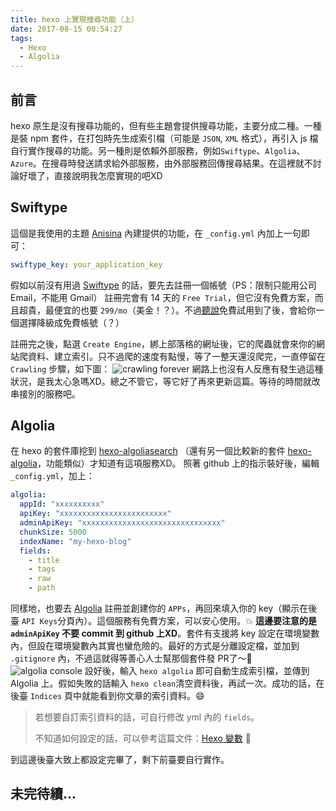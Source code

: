 ```yaml
---
title: hexo 上實現搜尋功能（上）
date: 2017-08-15 00:54:27
tags:
  - Hexo
  - Algolia
---
```

## 前言
hexo 原生是沒有搜尋功能的，但有些主題會提供搜尋功能，主要分成二種。一種是裝 npm 套件，在打包時先生成索引檔（可能是 `JSON`, `XML` 格式），再引入 js 檔自行實作搜尋的功能。另一種則是依賴外部服務，例如`Swiftype`、`Algolia`、`Azure`。在搜尋時發送請求給外部服務，由外部服務回傳搜尋結果。在這裡就不討論好壞了，直接說明我怎麼實現的吧XD

## Swiftype
這個是我使用的主題 [Anisina](https://github.com/Haojen/hexo-theme-Anisina) 內建提供的功能，在 `_config.yml` 內加上一句即可：
```yml
swiftype_key: your_application_key
```
假如以前沒有用過 [Swiftype](https://swiftype.com/) 的話，要先去註冊一個帳號（PS：限制只能用公司 Email，不能用 Gmail）
註冊完會有 14 天的 `Free Trial`，但它沒有免費方案，而且超貴，最便宜的也要 `299/mo`（美金！？）。不過[聽說](http://www.jerryfu.net/post/search-engine-for-hexo-with-swiftype-v2.html)免費試用到了後，會給你一個選擇降級成免費帳號（？）

註冊完之後，點選 `Create Engine`，綁上部落格的網址後，它的爬蟲就會來你的網站爬資料、建立索引。只不過爬的速度有點慢，等了一整天還沒爬完，一直停留在 `Crawling` 步驟，如下圖：
![crawling forever](https://user-images.githubusercontent.com/4011729/29283635-27d45c4c-815a-11e7-9416-281db6c5b2f0.png)
網路上也沒有人反應有發生過這種狀況，是我太心急嗎XD。總之不管它，等它好了再來更新這篇。等待的時間就改串接別的服務吧。

## Algolia
在 hexo 的套件庫挖到 [hexo-algoliasearch](https://github.com/LouisBarranqueiro/hexo-algoliasearch) 
（還有另一個比較新的套件 [hexo-algolia](https://github.com/oncletom/hexo-algolia)，功能類似）才知道有這項服務XD。
照著 github 上的指示裝好後，編輯 `_config.yml`，加上：
```yml
algolia:
  appId: "xxxxxxxxxx"
  apiKey: "xxxxxxxxxxxxxxxxxxxxxxxx"
  adminApiKey: "xxxxxxxxxxxxxxxxxxxxxxxxxxxxxxx"
  chunkSize: 5000
  indexName: "my-hexo-blog"
  fields:
    - title
    - tags
    - raw
    - path
```
同樣地，也要去 [Algolia](https://www.algolia.com/) 註冊並創建你的 `APPs`，再回來填入你的 key（顯示在後臺 `API Keys`分頁內）。這個服務有免費方案，可以安心使用。:collision:  **這邊要注意的是 `adminApiKey` 不要 commit 到 github 上XD**。套件有支援將 key 設定在環境變數內，但設在環境變數內其實也蠻危險的。最好的方式是分離設定檔，並加到 `.gitignore` 內，不過這就得等善心人士幫那個套件發 PR了～:star2:
![algolia console](https://user-images.githubusercontent.com/4011729/29285221-577630c8-8160-11e7-8ccc-eb08c8e3f208.png)
設好後，輸入 `hexo algolia` 即可自動生成索引檔，並傳到 Algolia 上。假如失敗的話輸入 `hexo clean`清空資料後，再試一次。成功的話，在後臺 `Indices` 頁中就能看到你文章的索引資料。:smile: 

> 若想要自訂索引資料的話，可自行修改 yml 內的 `fields`。
> 
> 不知道如何設定的話，可以參考這篇文件：[Hexo 變數](https://hexo.io/zh-tw/docs/variables.html) :eyes:

到這邊後臺大致上都設定完畢了，剩下前臺要自行實作。
## 未完待續...







